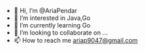 - 👋 Hi, I’m @AriaPendar
- 👀 I’m interested in Java,Go
- 🌱 I’m currently learning Go
- 💞️ I’m looking to collaborate on ...
- 📫 How to reach me ariap9047@gmail.com

<!---
AriaPendar/AriaPendar is a ✨ special ✨ repository because its `README.md` (this file) appears on your GitHub profile.
You can click the Preview link to take a look at your changes.
--->
